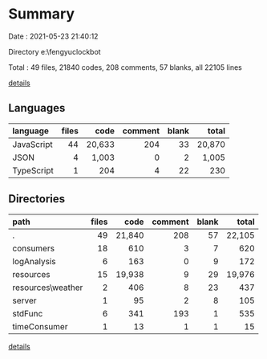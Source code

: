 # Summary

Date : 2021-05-23 21:40:12

Directory e:\fengyuclockbot

Total : 49 files,  21840 codes, 208 comments, 57 blanks, all 22105 lines

[details](details.md)

## Languages
| language | files | code | comment | blank | total |
| :--- | ---: | ---: | ---: | ---: | ---: |
| JavaScript | 44 | 20,633 | 204 | 33 | 20,870 |
| JSON | 4 | 1,003 | 0 | 2 | 1,005 |
| TypeScript | 1 | 204 | 4 | 22 | 230 |

## Directories
| path | files | code | comment | blank | total |
| :--- | ---: | ---: | ---: | ---: | ---: |
| . | 49 | 21,840 | 208 | 57 | 22,105 |
| consumers | 18 | 610 | 3 | 7 | 620 |
| logAnalysis | 6 | 163 | 0 | 9 | 172 |
| resources | 15 | 19,938 | 9 | 29 | 19,976 |
| resources\weather | 2 | 406 | 8 | 23 | 437 |
| server | 1 | 95 | 2 | 8 | 105 |
| stdFunc | 6 | 341 | 193 | 1 | 535 |
| timeConsumer | 1 | 13 | 1 | 1 | 15 |

[details](details.md)